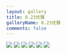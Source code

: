 ```yaml
---
layout: gallery
title: 8.23优雅
galleryName: 8.23优雅
comments: false
---
```


<style>
#l_main {
  max-width: calc(100% - 1 * 240px);
  padding-left: 0px;
  float: left;
  -webkit-box-ordinal-group: 2;
  -moz-box-ordinal-group: 2;
  -ms-flex-order: 2;
  -webkit-order: 2;
  order: 2;
}
#l_main.no_sidebar {
    width: 100%;
    padding-right: 0;
    margin: auto;
}
#bottom {
  display: none;
}
#post-body p {
  display:flex;
  flex-wrap: wrap;
}
#post-body p img {
  width: 48%;
  margin: 5px;
}
</style>

![](https://jsd.cdn.zzko.cn/gh/txw1314/blog-img@main/晚晚晚儿呀/2022/8.23优雅/202210062135497.jpg)
![](https://jsd.cdn.zzko.cn/gh/txw1314/blog-img@main/晚晚晚儿呀/2022/8.23优雅/202210062135496.jpg)
![](https://jsd.cdn.zzko.cn/gh/txw1314/blog-img@main/晚晚晚儿呀/2022/8.23优雅/202210062135495.jpg)
![](https://jsd.cdn.zzko.cn/gh/txw1314/blog-img@main/晚晚晚儿呀/2022/8.23优雅/202210062135494.jpg)
![](https://jsd.cdn.zzko.cn/gh/txw1314/blog-img@main/晚晚晚儿呀/2022/8.23优雅/202210062135493.jpg)
![](https://jsd.cdn.zzko.cn/gh/txw1314/blog-img@main/晚晚晚儿呀/2022/8.23优雅/202210062135492.jpg)
